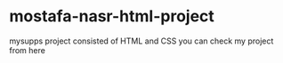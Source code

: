 # mostafa-nasr-html-project
mysupps project consisted of HTML and CSS
you can check my project from here
